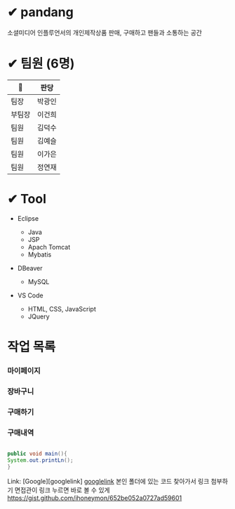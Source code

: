 # ✔ pandang 
소셜미디어 인플루언서의 개인제작상품 판매, 구매하고 팬들과 소통하는 공간


# ✔ 팀원 (6명)
| 🐼  | 판당  |
| --- | --- |
| 팀장 | 박광인 |
| 부팀장 | 이건희 |
| 팀원 | 김덕수 |
| 팀원 | 김예슬 |
| 팀원 | 이가은 |
| 팀원 | 정연재 |


# ✔ Tool
- Eclipse
  - Java  
  - JSP
  - Apach Tomcat
  - Mybatis 

- DBeaver
  - MySQL 
  
- VS Code
  - HTML, CSS, JavaScript
  - JQuery


# 작업 목록
### 마이페이지
### 장바구니
### 구매하기
### 구매내역


```java

public void main(){
System.out.printLn();
}

```

Link: [Google][googlelink]
[googlelink](https://google.com, "Go google")
본인 폴더에 있는 코드 찾아가서 링크 첨부하기 면접관이 링크 누르면 바로 볼 수 있게
https://gist.github.com/ihoneymon/652be052a0727ad59601 
